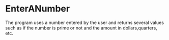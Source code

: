 # EnterANumber
The program uses a number entered by the user and returns several values such as if the number is prime or not and  the amount in dollars,quarters, etc. 
